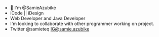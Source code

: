 - 👋 I'm @SamieAzubike
- iCode || iDesign   
- Web Developer and Java Developer
- I'm looking to collaborate with other programmer working on project.
- Twitter @samieteq  IG@samie.azubike

<!---
SamieAzubike/SamieAzubike is a ✨ special ✨ repository because its `README.md` (this file) appears on your GitHub profile.
You can click the Preview link to take a look at your changes.
--->

